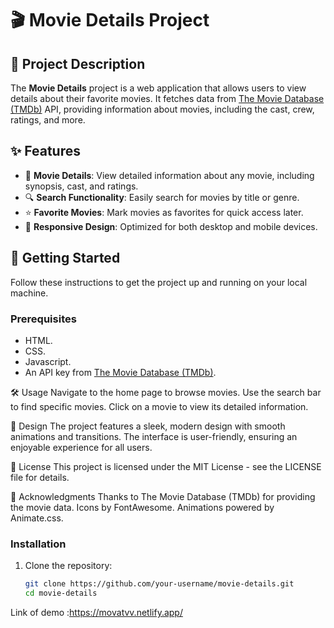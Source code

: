 # 🎬 Movie Details Project

## 📜 Project Description
The **Movie Details** project is a web application that allows users to view details about their favorite movies. It fetches data from [The Movie Database (TMDb)](https://www.themoviedb.org) API, providing information about movies, including the cast, crew, ratings, and more.

## ✨ Features
- 🎥 **Movie Details**: View detailed information about any movie, including synopsis, cast, and ratings.
- 🔍 **Search Functionality**: Easily search for movies by title or genre.
- ⭐ **Favorite Movies**: Mark movies as favorites for quick access later.
- 🎨 **Responsive Design**: Optimized for both desktop and mobile devices.

## 🚀 Getting Started
Follow these instructions to get the project up and running on your local machine.

### Prerequisites
- HTML.
- CSS.
- Javascript.
- An API key from [The Movie Database (TMDb)](https://www.themoviedb.org).

🛠️ Usage
Navigate to the home page to browse movies.
Use the search bar to find specific movies.
Click on a movie to view its detailed information.

🎨 Design
The project features a sleek, modern design with smooth animations and transitions. The interface is user-friendly, ensuring an enjoyable experience for all users.

📄 License
This project is licensed under the MIT License - see the LICENSE file for details.

🙌 Acknowledgments
Thanks to The Movie Database (TMDb) for providing the movie data.
Icons by FontAwesome.
Animations powered by Animate.css.

### Installation
1. Clone the repository:
   ```bash
   git clone https://github.com/your-username/movie-details.git
   cd movie-details

Link of demo :https://movatvv.netlify.app/
